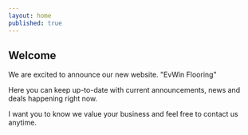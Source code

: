 ```yaml
---
layout: home
published: true
---
```

## Welcome

We are excited to announce our new website. "EvWin Flooring"

Here you can keep up-to-date with current announcements, news and deals happening right now.

I want you to know we value your business and feel free to contact us anytime.